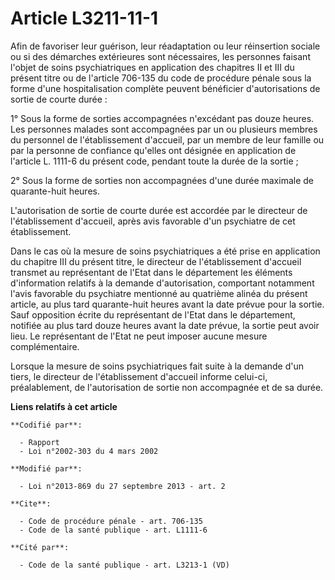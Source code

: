 # Article L3211-11-1

Afin de favoriser leur guérison, leur réadaptation ou leur réinsertion sociale ou si des démarches extérieures sont
nécessaires, les personnes faisant l'objet de soins psychiatriques en application des chapitres II et III du présent titre ou
de l'article 706-135 du code de procédure pénale sous la forme d'une hospitalisation complète peuvent bénéficier
d'autorisations de sortie de courte durée : 

1° Sous la forme de sorties accompagnées n'excédant pas douze heures. Les personnes malades sont accompagnées par un ou
plusieurs membres du personnel de l'établissement d'accueil, par un membre de leur famille ou par la personne de confiance
qu'elles ont désignée en application de l'article L. 1111-6 du présent code, pendant toute la durée de la sortie ; 

2° Sous la forme de sorties non accompagnées d'une durée maximale de quarante-huit heures. 

L'autorisation de sortie de courte durée est accordée par le directeur de l'établissement d'accueil, après avis favorable
d'un psychiatre de cet établissement. 

Dans le cas où la mesure de soins psychiatriques a été prise en application du chapitre III du présent titre, le directeur de
l'établissement d'accueil transmet au représentant de l'Etat dans le département les éléments d'information relatifs à la
demande d'autorisation, comportant notamment l'avis favorable du psychiatre mentionné au quatrième alinéa du présent article,
au plus tard quarante-huit heures avant la date prévue pour la sortie. Sauf opposition écrite du représentant de l'Etat dans
le département, notifiée au plus tard douze heures avant la date prévue, la sortie peut avoir lieu. Le représentant de l'Etat
ne peut imposer aucune mesure complémentaire. 

Lorsque la mesure de soins psychiatriques fait suite à la demande d'un tiers, le directeur de l'établissement d'accueil
informe celui-ci, préalablement, de l'autorisation de sortie non accompagnée et de sa durée.

**Liens relatifs à cet article**

	**Codifié par**:

	  - Rapport
	  - Loi n°2002-303 du 4 mars 2002

	**Modifié par**:

	  - Loi n°2013-869 du 27 septembre 2013 - art. 2

	**Cite**:

	  - Code de procédure pénale - art. 706-135
	  - Code de la santé publique - art. L1111-6

	**Cité par**:

	  - Code de la santé publique - art. L3213-1 (VD)
